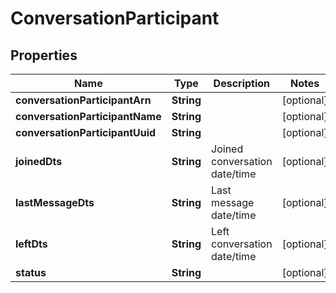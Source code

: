 

# ConversationParticipant


## Properties

| Name | Type | Description | Notes |
|------------ | ------------- | ------------- | -------------|
|**conversationParticipantArn** | **String** |  |  [optional] |
|**conversationParticipantName** | **String** |  |  [optional] |
|**conversationParticipantUuid** | **String** |  |  [optional] |
|**joinedDts** | **String** | Joined conversation date/time |  [optional] |
|**lastMessageDts** | **String** | Last message date/time |  [optional] |
|**leftDts** | **String** | Left conversation date/time |  [optional] |
|**status** | **String** |  |  [optional] |



